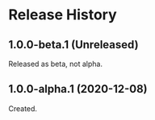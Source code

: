 # Release History

## 1.0.0-beta.1 (Unreleased)
Released as beta, not alpha.

## 1.0.0-alpha.1 (2020-12-08)

Created.
